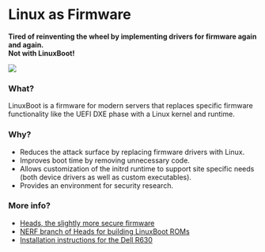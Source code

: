 # Linux as Firmware
**Tired of reinventing the wheel by implementing drivers for firmware again and again.**</br>
**Not with LinuxBoot!**

![](images/linuxboot_info.png)

### What?
LinuxBoot is a firmware for modern servers that replaces specific firmware functionality
like the UEFI DXE phase with a Linux kernel and runtime.

### Why?
* Reduces the attack surface by replacing firmware drivers with Linux.
* Improves boot time by removing unnecessary code.
* Allows customization of the initrd runtime to support site specific
needs (both device drivers as well as custom executables).
* Provides an environment for security research.

### More info?
* [Heads, the slightly more secure firmware](http://osresearch.net/)
* [NERF branch of Heads for building LinuxBoot ROMs](https://github.com/osresearch/heads/tree/nerf)
* [Installation instructions for the Dell R630](https://trmm.net/NERF)
